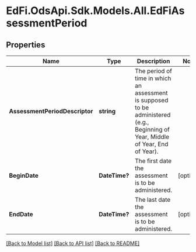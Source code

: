 # EdFi.OdsApi.Sdk.Models.All.EdFiAssessmentPeriod
## Properties

Name | Type | Description | Notes
------------ | ------------- | ------------- | -------------
**AssessmentPeriodDescriptor** | **string** | The period of time in which an assessment is supposed to be administered (e.g., Beginning of Year, Middle of Year, End of Year). | 
**BeginDate** | **DateTime?** | The first date the assessment is to be administered. | [optional] 
**EndDate** | **DateTime?** | The last date the assessment is to be administered. | [optional] 

[[Back to Model list]](../README.md#documentation-for-models) [[Back to API list]](../README.md#documentation-for-api-endpoints) [[Back to README]](../README.md)

